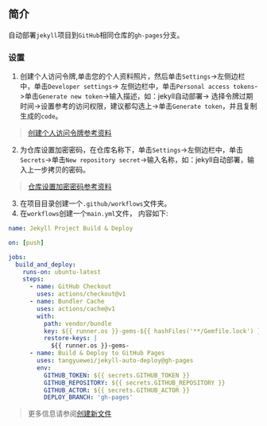 ## 简介
自动部署`jekyll`项目到`GitHub`相同仓库的`gh-pages`分支。

### 设置
1. 创建个人访问令牌,单击您的个人资料照片，然后单击`Settings`->左侧边栏中，单击`Developer settings`->
左侧边栏中，单击`Personal access tokens`->单击`Generate new token`->输入描述，如：jekyll自动部署->
选择令牌过期时间->设置参考的访问权限，建议都勾选上->单击`Generate token`，并且复制生成的`code`。
>[创建个人访问令牌参考资料](https://docs.github.com/cn/authentication/keeping-your-account-and-data-secure/creating-a-personal-access-token)
2. 为仓库设置加密密码，在仓库名称下，单击`Settings`->左侧边栏中，单击 `Secrets`->单击`New repository secret`->输入名称，如：jekyll自动部署，输入上一步拷贝的密码。
>[仓库设置加密密码参考资料](https://docs.github.com/cn/actions/security-guides/encrypted-secrets#creating-encrypted-secrets-for-a-repository)
3. 在项目目录创建一个`.github/workflows`文件夹。
4. 在`workflows`创建一个`main.yml`文件，
内容如下:

```yaml
name: Jekyll Project Build & Deploy

on: [push]

jobs:
  build_and_deploy:
    runs-on: ubuntu-latest
    steps:
      - name: GitHub Checkout
        uses: actions/checkout@v1
      - name: Bundler Cache
        uses: actions/cache@v1
        with:
          path: vendor/bundle
          key: ${{ runner.os }}-gems-${{ hashFiles('**/Gemfile.lock') }}
          restore-keys: |
            ${{ runner.os }}-gems-
      - name: Build & Deploy to GitHub Pages
        uses: tangyuewei/jekyll-auto-deploy@gh-pages
        env:
          GITHUB_TOKEN: ${{ secrets.GITHUB_TOKEN }}
          GITHUB_REPOSITORY: ${{ secrets.GITHUB_REPOSITORY }}
          GITHUB_ACTOR: ${{ secrets.GITHUB_ACTOR }}
          DEPLOY_BRANCH: 'gh-pages'
```
>更多信息请参阅[创建新文件](https://docs.github.com/cn/repositories/working-with-files/managing-files/creating-new-files)

